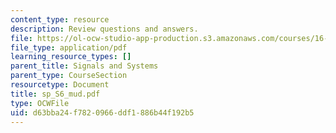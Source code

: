 ```yaml
---
content_type: resource
description: Review questions and answers.
file: https://ol-ocw-studio-app-production.s3.amazonaws.com/courses/16-01-unified-engineering-i-ii-iii-iv-fall-2005-spring-2006/d63bba24f7820966ddf1886b44f192b5_sp_S6_mud.pdf
file_type: application/pdf
learning_resource_types: []
parent_title: Signals and Systems
parent_type: CourseSection
resourcetype: Document
title: sp_S6_mud.pdf
type: OCWFile
uid: d63bba24-f782-0966-ddf1-886b44f192b5
---
```

